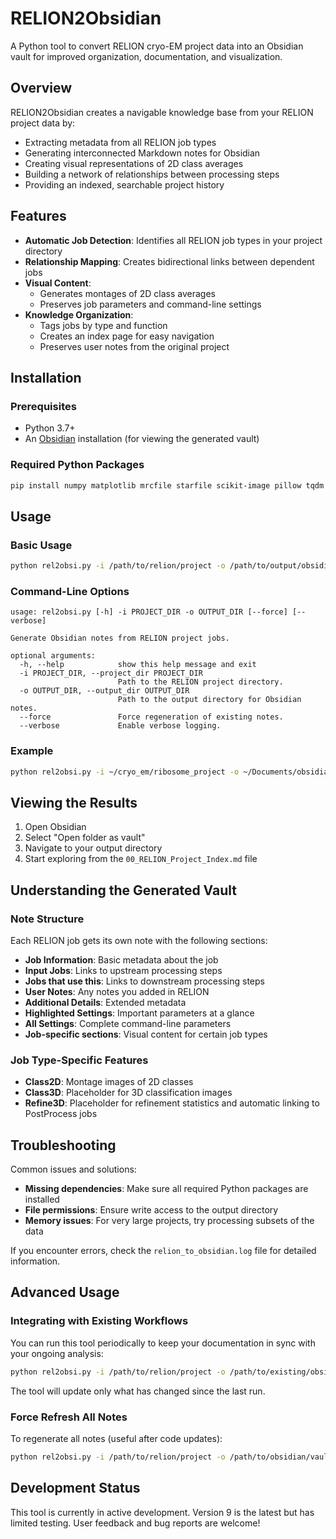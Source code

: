 # RELION2Obsidian

A Python tool to convert RELION cryo-EM project data into an Obsidian vault for improved organization, documentation, and visualization.

## Overview

RELION2Obsidian creates a navigable knowledge base from your RELION project data by:
- Extracting metadata from all RELION job types
- Generating interconnected Markdown notes for Obsidian
- Creating visual representations of 2D class averages
- Building a network of relationships between processing steps
- Providing an indexed, searchable project history

## Features

- **Automatic Job Detection**: Identifies all RELION job types in your project directory
- **Relationship Mapping**: Creates bidirectional links between dependent jobs
- **Visual Content**:
  - Generates montages of 2D class averages
  - Preserves job parameters and command-line settings
- **Knowledge Organization**:
  - Tags jobs by type and function
  - Creates an index page for easy navigation
  - Preserves user notes from the original project

## Installation

### Prerequisites

- Python 3.7+
- An [Obsidian](https://obsidian.md/) installation (for viewing the generated vault)

### Required Python Packages

```bash
pip install numpy matplotlib mrcfile starfile scikit-image pillow tqdm
```

## Usage

### Basic Usage

```bash
python rel2obsi.py -i /path/to/relion/project -o /path/to/output/obsidian/vault
```

### Command-Line Options

```
usage: rel2obsi.py [-h] -i PROJECT_DIR -o OUTPUT_DIR [--force] [--verbose]

Generate Obsidian notes from RELION project jobs.

optional arguments:
  -h, --help            show this help message and exit
  -i PROJECT_DIR, --project_dir PROJECT_DIR
                        Path to the RELION project directory.
  -o OUTPUT_DIR, --output_dir OUTPUT_DIR
                        Path to the output directory for Obsidian notes.
  --force               Force regeneration of existing notes.
  --verbose             Enable verbose logging.
```

### Example

```bash
python rel2obsi.py -i ~/cryo_em/ribosome_project -o ~/Documents/obsidian/ribosome_vault --verbose
```

## Viewing the Results

1. Open Obsidian
2. Select "Open folder as vault"
3. Navigate to your output directory
4. Start exploring from the `00_RELION_Project_Index.md` file

## Understanding the Generated Vault

### Note Structure

Each RELION job gets its own note with the following sections:

- **Job Information**: Basic metadata about the job
- **Input Jobs**: Links to upstream processing steps
- **Jobs that use this**: Links to downstream processing steps
- **User Notes**: Any notes you added in RELION
- **Additional Details**: Extended metadata
- **Highlighted Settings**: Important parameters at a glance
- **All Settings**: Complete command-line parameters
- **Job-specific sections**: Visual content for certain job types

### Job Type-Specific Features

- **Class2D**: Montage images of 2D classes 
- **Class3D**: Placeholder for 3D classification images
- **Refine3D**: Placeholder for refinement statistics and automatic linking to PostProcess jobs

## Troubleshooting

Common issues and solutions:

- **Missing dependencies**: Make sure all required Python packages are installed
- **File permissions**: Ensure write access to the output directory
- **Memory issues**: For very large projects, try processing subsets of the data

If you encounter errors, check the `relion_to_obsidian.log` file for detailed information.

## Advanced Usage

### Integrating with Existing Workflows

You can run this tool periodically to keep your documentation in sync with your ongoing analysis:

```bash
python rel2obsi.py -i /path/to/relion/project -o /path/to/existing/obsidian/vault
```

The tool will update only what has changed since the last run.

### Force Refresh All Notes

To regenerate all notes (useful after code updates):

```bash
python rel2obsi.py -i /path/to/relion/project -o /path/to/obsidian/vault --force
```

## Development Status

This tool is currently in active development. Version 9 is the latest but has limited testing. User feedback and bug reports are welcome!

